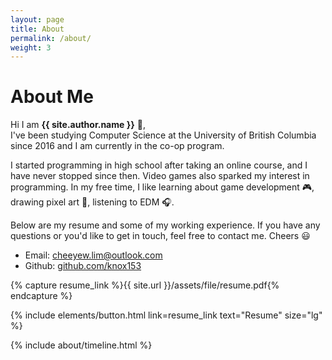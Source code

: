 ```yaml
---
layout: page
title: About
permalink: /about/
weight: 3
---
```


# **About Me**

Hi I am **{{ site.author.name }}** :wave:,<br>
I've been studying Computer Science at the University of British Columbia since 2016 and I am currently in the co-op program.

I started programming in high school after taking an online course, and I have never stopped since then. Video games also sparked my interest in programming. In my free time, I like learning about game development :video_game:, drawing pixel art :art:, listening to EDM :headphones:.

Below are my resume and some of my working experience. If you have any questions or you'd like to get in touch, feel free to contact me. Cheers :smiley:

- Email: [cheeyew.lim@outlook.com](mailto:cheeyew.lim@outlook.com)
- Github: [github.com/knox153](https://github.com/knox153)

{% capture resume_link %}{{ site.url }}/assets/file/resume.pdf{% endcapture %}

<p class="text-center">
{% include elements/button.html link=resume_link text="Resume" size="lg" %}
</p>

<div class="row">
{% include about/timeline.html %}
</div>
